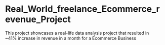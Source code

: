 # Real_World_freelance_Ecommerce_revenue_Project
This project showcases a real-life data analysis project that resulted in ~41% increase in revenue in a month for a Ecommerce Business
